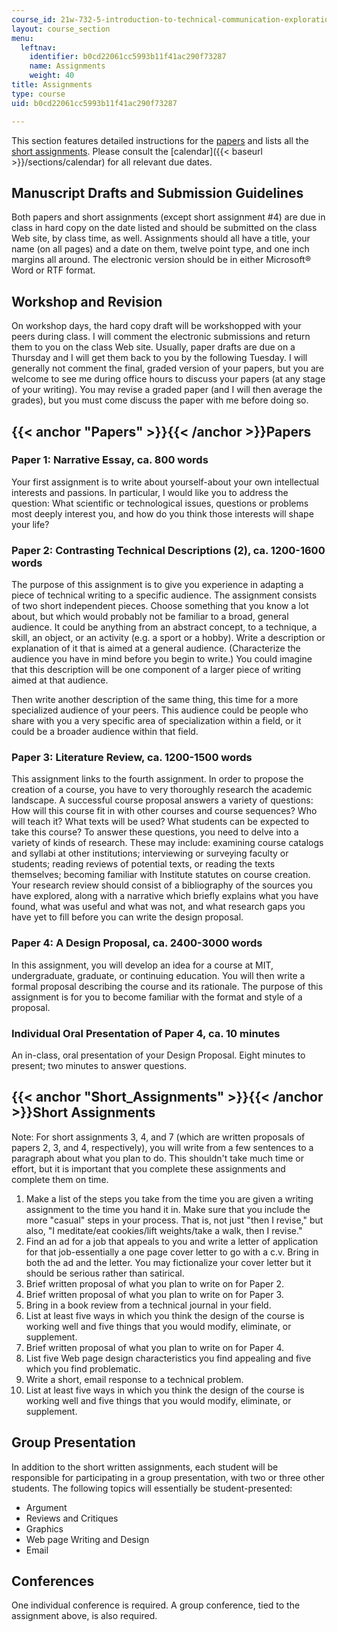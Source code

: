 ```yaml
---
course_id: 21w-732-5-introduction-to-technical-communication-explorations-in-scientific-and-technical-writing-fall-2006
layout: course_section
menu:
  leftnav:
    identifier: b0cd22061cc5993b11f41ac290f73287
    name: Assignments
    weight: 40
title: Assignments
type: course
uid: b0cd22061cc5993b11f41ac290f73287

---
```


This section features detailed instructions for the [papers](#Papers) and lists all the [short assignments](#Short_Assignments). Please consult the [calendar]({{< baseurl >}}/sections/calendar) for all relevant due dates.

Manuscript Drafts and Submission Guidelines
-------------------------------------------

Both papers and short assignments (except short assignment #4) are due in class in hard copy on the date listed and should be submitted on the class Web site, by class time, as well. Assignments should all have a title, your name (on all pages) and a date on them, twelve point type, and one inch margins all around. The electronic version should be in either Microsoft® Word or RTF format.

Workshop and Revision
---------------------

On workshop days, the hard copy draft will be workshopped with your peers during class. I will comment the electronic submissions and return them to you on the class Web site. Usually, paper drafts are due on a Thursday and I will get them back to you by the following Tuesday. I will generally not comment the final, graded version of your papers, but you are welcome to see me during office hours to discuss your papers (at any stage of your writing). You may revise a graded paper (and I will then average the grades), but you must come discuss the paper with me before doing so.

{{< anchor "Papers" >}}{{< /anchor >}}Papers
--------------------------------------------

### Paper 1: Narrative Essay, ca. 800 words

Your first assignment is to write about yourself-about your own intellectual interests and passions. In particular, I would like you to address the question: What scientific or technological issues, questions or problems most deeply interest you, and how do you think those interests will shape your life?

### Paper 2: Contrasting Technical Descriptions (2), ca. 1200-1600 words

The purpose of this assignment is to give you experience in adapting a piece of technical writing to a specific audience. The assignment consists of two short independent pieces. Choose something that you know a lot about, but which would probably not be familiar to a broad, general audience. It could be anything from an abstract concept, to a technique, a skill, an object, or an activity (e.g. a sport or a hobby). Write a description or explanation of it that is aimed at a general audience. (Characterize the audience you have in mind before you begin to write.) You could imagine that this description will be one component of a larger piece of writing aimed at that audience.

Then write another description of the same thing, this time for a more specialized audience of your peers. This audience could be people who share with you a very specific area of specialization within a field, or it could be a broader audience within that field.

### Paper 3: Literature Review, ca. 1200-1500 words

This assignment links to the fourth assignment. In order to propose the creation of a course, you have to very thoroughly research the academic landscape. A successful course proposal answers a variety of questions: How will this course fit in with other courses and course sequences? Who will teach it? What texts will be used? What students can be expected to take this course? To answer these questions, you need to delve into a variety of kinds of research. These may include: examining course catalogs and syllabi at other institutions; interviewing or surveying faculty or students; reading reviews of potential texts, or reading the texts themselves; becoming familiar with Institute statutes on course creation. Your research review should consist of a bibliography of the sources you have explored, along with a narrative which briefly explains what you have found, what was useful and what was not, and what research gaps you have yet to fill before you can write the design proposal.

### Paper 4: A Design Proposal, ca. 2400-3000 words

In this assignment, you will develop an idea for a course at MIT, undergraduate, graduate, or continuing education. You will then write a formal proposal describing the course and its rationale. The purpose of this assignment is for you to become familiar with the format and style of a proposal.

### Individual Oral Presentation of Paper 4, ca. 10 minutes

An in-class, oral presentation of your Design Proposal. Eight minutes to present; two minutes to answer questions.

{{< anchor "Short_Assignments" >}}{{< /anchor >}}Short Assignments
------------------------------------------------------------------

Note: For short assignments 3, 4, and 7 (which are written proposals of papers 2, 3, and 4, respectively), you will write from a few sentences to a paragraph about what you plan to do. This shouldn't take much time or effort, but it is important that you complete these assignments and complete them on time.

1.  Make a list of the steps you take from the time you are given a writing assignment to the time you hand it in. Make sure that you include the more "casual" steps in your process. That is, not just "then I revise," but also, "I meditate/eat cookies/lift weights/take a walk, then I revise."
2.  Find an ad for a job that appeals to you and write a letter of application for that job-essentially a one page cover letter to go with a c.v. Bring in both the ad and the letter. You may fictionalize your cover letter but it should be serious rather than satirical.
3.  Brief written proposal of what you plan to write on for Paper 2.
4.  Brief written proposal of what you plan to write on for Paper 3.
5.  Bring in a book review from a technical journal in your field.
6.  List at least five ways in which you think the design of the course is working well and five things that you would modify, eliminate, or supplement.
7.  Brief written proposal of what you plan to write on for Paper 4.
8.  List five Web page design characteristics you find appealing and five which you find problematic.
9.  Write a short, email response to a technical problem.
10.  List at least five ways in which you think the design of the course is working well and five things that you would modify, eliminate, or supplement.

Group Presentation
------------------

In addition to the short written assignments, each student will be responsible for participating in a group presentation, with two or three other students. The following topics will essentially be student-presented:

*   Argument
*   Reviews and Critiques
*   Graphics
*   Web page Writing and Design
*   Email

Conferences
-----------

One individual conference is required. A group conference, tied to the assignment above, is also required.
